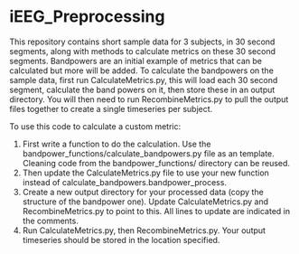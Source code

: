 # iEEG_Preprocessing
This repository contains short sample data for 3 subjects, in 30 second segments, along with methods to calculate metrics on these 30 second segments. 
Bandpowers are an initial example of metrics that can be calculated but more will be added. 
To calculate the bandpowers on the sample data, first run CalculateMetrics.py, this will load each 30 second segment, calculate the band powers on it, then store these in an output directory. 
You will then need to run RecombineMetrics.py to pull the output files together to create a single timeseries per subject. 

To use this code to calculate a custom metric:
1. First write a function to do the calculation. Use the bandpower_functions/calculate_bandpowers.py file as an template. Cleaning code from the bandpower_functions/ directory can be reused. 
2. Then update the CalculateMetrics.py file to use your new function instead of calculate_bandpowers.bandpower_process.
3. Create a new output directory for your processed data (copy the structure of the bandpower one). Update CalculateMetrics.py and RecombineMetrics.py to point to this. All lines to update are indicated in the comments.
4. Run CalculateMetrics.py, then RecombineMetrics.py. Your output timeseries should be stored in the location specified. 
